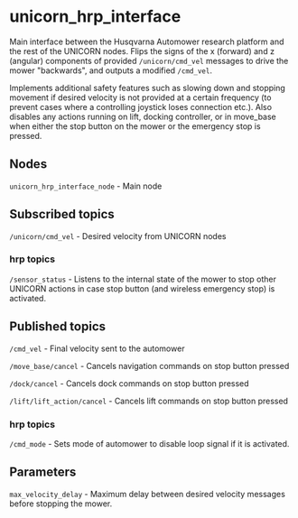 # unicorn_hrp_interface

Main interface between the Husqvarna Automower research platform and the rest of the UNICORN nodes. Flips the signs of the x (forward) and z (angular) components of provided `/unicorn/cmd_vel` messages to drive the mower "backwards", and outputs a modified `/cmd_vel`.

Implements additional safety features such as slowing down and stopping movement if desired velocity is not provided at a certain frequency (to prevent cases where a controlling joystick loses connection etc.). Also disables any actions running on lift, docking controller, or in move_base when either the stop button on the mower or the emergency stop is pressed.

## Nodes
`unicorn_hrp_interface_node` - Main node

## Subscribed topics

`/unicorn/cmd_vel` - Desired velocity from UNICORN nodes

### hrp topics
`/sensor_status` - Listens to the internal state of the mower to stop other UNICORN actions in case stop button (and wireless emergency stop) is activated.


## Published topics

`/cmd_vel` - Final velocity sent to the automower

`/move_base/cancel` - Cancels navigation commands on stop button pressed

`/dock/cancel` - Cancels dock commands on stop button pressed

`/lift/lift_action/cancel` - Cancels lift commands on stop button pressed

### hrp topics
`/cmd_mode` - Sets mode of automower to disable loop signal if it is activated.

## Parameters
`max_velocity_delay` - Maximum delay between desired velocity messages before stopping the mower.
